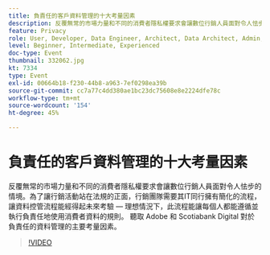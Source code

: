 ```yaml
---
title: 負責任的客戶資料管理的十大考量因素
description: 反覆無常的市場力量和不同的消費者隱私權要求會讓數位行銷人員面對令人怯步的情境。為了讓行銷活動站在法規的正面，行銷團隊需要其IT同行擁有簡化的流程，讓資料控管流程能經得起未來考驗 — 理想情況下，此流程能讓每個人都能遵循並執行負責任地使用消費者資料的規則。 聽取 Adobe 和 Scotiabank Digital 對於負責任的資料管理的主要考量因素。
feature: Privacy
role: User, Developer, Data Engineer, Architect, Data Architect, Admin, Leader
level: Beginner, Intermediate, Experienced
doc-type: Event
thumbnail: 332062.jpg
kt: 7334
type: Event
exl-id: 00664b18-f230-44b8-a963-7ef0298ea39b
source-git-commit: cc7a77c4dd380ae1bc23dc75608e8e2224dfe78c
workflow-type: tm+mt
source-wordcount: '154'
ht-degree: 45%

---
```


# 負責任的客戶資料管理的十大考量因素

反覆無常的市場力量和不同的消費者隱私權要求會讓數位行銷人員面對令人怯步的情境。為了讓行銷活動站在法規的正面，行銷團隊需要其IT同行擁有簡化的流程，讓資料控管流程能經得起未來考驗 — 理想情況下，此流程能讓每個人都能遵循並執行負責任地使用消費者資料的規則。 聽取 Adobe 和 Scotiabank Digital 對於負責任的資料管理的主要考量因素。

>[!VIDEO](https://video.tv.adobe.com/v/332062/?quality=12&learn=on)
